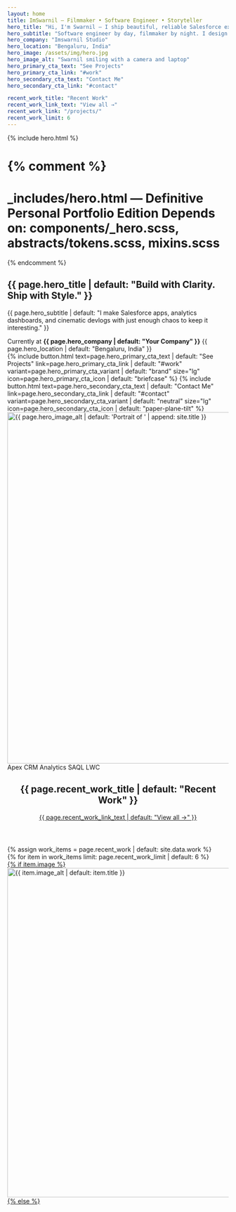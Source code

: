 ```yaml
---
layout: home
title: ImSwarnil — Filmmaker • Software Engineer • Storyteller
hero_title: "Hi, I'm Swarnil — I ship beautiful, reliable Salesforce experiences."
hero_subtitle: "Software engineer by day, filmmaker by night. I design systems, craft stories, and make dashboards sing."
hero_company: "Imswarnil Studio"
hero_location: "Bengaluru, India"
hero_image: /assets/img/hero.jpg
hero_image_alt: "Swarnil smiling with a camera and laptop"
hero_primary_cta_text: "See Projects"
hero_primary_cta_link: "#work"
hero_secondary_cta_text: "Contact Me"
hero_secondary_cta_link: "#contact"

recent_work_title: "Recent Work"
recent_work_link_text: "View all →"
recent_work_link: "/projects/"
recent_work_limit: 6
---
```


<!-- This is all you need on your homepage to display the hero -->
{% include hero.html %}


{% comment %}
============================================================================
_includes/hero.html  — Definitive Personal Portfolio Edition
Depends on: components/_hero.scss, abstracts/tokens.scss, mixins.scss
============================================================================
{% endcomment %}

<section class="hero" id="home" aria-label="Intro / Hero">
  <div class="sf-container">
    <div class="hero-grid">
      <!-- Left: Text -->
      <div class="hero__text">
        <h1 class="sf-h1">
          {{ page.hero_title | default: "Build with Clarity. Ship with Style." }}
        </h1>
        <p class="sf-text--large sf-text-muted hero__subtitle">
          {{ page.hero_subtitle | default: "I make Salesforce apps, analytics dashboards, and cinematic devlogs with just enough chaos to keep it interesting." }}
        </p>
        <div class="hero__meta" aria-label="Quick facts">
          <span>
            <i class="ph-bold ph-buildings" aria-hidden="true"></i>
            Currently at <strong>{{ page.hero_company | default: "Your Company" }}</strong>
          </span>
          <span>
            <i class="ph-bold ph-map-pin" aria-hidden="true"></i>
            {{ page.hero_location | default: "Bengaluru, India" }}
          </span>
        </div>
        <div class="hero__actions">
          {% include button.html
            text=page.hero_primary_cta_text | default: "See Projects"
            link=page.hero_primary_cta_link | default: "#work"
            variant=page.hero_primary_cta_variant | default: "brand"
            size="lg"
            icon=page.hero_primary_cta_icon | default: "briefcase"
          %}
          {% include button.html
            text=page.hero_secondary_cta_text | default: "Contact Me"
            link=page.hero_secondary_cta_link | default: "#contact"
            variant=page.hero_secondary_cta_variant | default: "neutral"
            size="lg"
            icon=page.hero_secondary_cta_icon | default: "paper-plane-tilt"
          %}
        </div>
      </div>
      <!-- Right: Media -->
      <div class="hero__media">
        <div class="hero__image-wrapper">
          <img
            src="{{ page.hero_image | default: '/assets/img/hero.jpg' | relative_url }}"
            alt="{{ page.hero_image_alt | default: 'Portrait of ' | append: site.title }}"
            width="800" height="800" loading="eager" decoding="async"
          >
        </div>
        <!-- Floating tags (edit freely) -->
        <span class="hero__tag hero__tag--1">Apex</span>
        <span class="hero__tag hero__tag--2">CRM Analytics</span>
        <span class="hero__tag hero__tag--3">SAQL</span>
        <span class="hero__tag hero__tag--4">LWC</span>
      </div>
    </div>
  </div>
</section>

<section class="recent-work" id="work" aria-labelledby="recent-work-title">
  <div class="sf-container">
    <header class="recent-work__header">
      <h2 id="recent-work-title" class="recent-work__title">
        {{ page.recent_work_title | default: "Recent Work" }}
      </h2>
      <a class="recent-work__link" href="{{ page.recent_work_link | default: '/projects/' | relative_url }}">
        {{ page.recent_work_link_text | default: "View all →" }}
      </a>
    </header>
    {% assign work_items = page.recent_work | default: site.data.work %}
    <div class="work-grid">
      {% for item in work_items limit: page.recent_work_limit | default: 6 %}
        <article class="work-card">
          <a href="{{ item.url | relative_url }}" class="work-card__media" aria-label="{{ item.title }}">
            {% if item.image %}
              <img
                src="{{ item.image | relative_url }}"
                alt="{{ item.image_alt | default: item.title }}"
                loading="lazy" decoding="async" width="1200" height="750">
            {% else %}
              <!-- fallback skeleton if no image -->
              <div aria-hidden="true" style="height:100%;
                   background: linear-gradient(90deg,
                     color-mix(in srgb, var(--sf-ink) 4%, var(--sf-bg-2)) 25%,
                     color-mix(in srgb, var(--sf-ink) 8%, var(--sf-bg-2)) 37%,
                     color-mix(in srgb, var(--sf-ink) 4%, var(--sf-bg-2)) 63%
                   );
                   background-size: 400% 100%;
                   animation: skel-shimmer 1.4s ease-in-out infinite;">
              </div>
            {% endif %}
          </a>
          <div class="work-card__body">
            <h3 class="work-card__title">
              <a href="{{ item.url | relative_url }}">{{ item.title }}</a>
            </h3>
            {% if item.summary %}
              <p class="sf-text-muted">{{ item.summary }}</p>
            {% endif %}
            {% if item.meta %}
              <div class="work-card__meta">
                {% for m in item.meta %}
                  <span class="work-card__meta-item">
                    {% if m.icon %}<i class="ph-bold ph-{{ m.icon }}" aria-hidden="true"></i>{% endif %}
                    <span>{{ m.text }}</span>
                  </span>
                {% endfor %}
              </div>
            {% endif %}
            {% if item.tags %}
              <div class="work-card__tags" aria-label="Tags">
                {% for t in item.tags %}
                  <span class="work-tag">{{ t }}</span>
                {% endfor %}
              </div>
            {% endif %}
          </div>
          {% if item.cta_text %}
            <div class="work-card__footer">
              {% include button.html text=item.cta_text link=item.url variant=item.cta_variant | default: "neutral" size="sm" icon=item.cta_icon %}
            </div>
          {% endif %}
        </article>
      {% endfor %}
    </div>

  </div>
</section>


<article class="skeleton-card">
  <div class="media-wrap">
    <div class="sf-skeleton__media" id="ph-media"></div>
    <img id="real-media" src="/assets/hero.jpg" alt="Preview" loading="lazy" style="display:none; width:100%; height:auto; border-radius: var(--sf-radius-lg); box-shadow: var(--sf-shadow-md);" />
  </div>
  <div class="sf-4"></div>
  <div class="sf-skeleton__title" id="ph-title" style="max-width: 60%"></div>
  <div class="sf-skeleton-stack" id="ph-lines">
    <div class="sf-skeleton__line"></div>
    <div class="sf-skeleton__line" style="max-width: 80%"></div>
    <div class="sf-skeleton__line" style="max-width: 70%"></div>
  </div>
</article>

<script>
  // minimal demo swap: replace skeletons when image completes
  const img = document.getElementById('real-media');
  const phMedia = document.getElementById('ph-media');
  const phTitle = document.getElementById('ph-title');
  const phLines = document.getElementById('ph-lines');
  img.addEventListener('load', () => {
    phMedia.style.display='none'; phTitle.style.display='none'; phLines.style.display='none';
    img.style.display='block';
  });
  // if cached
  if (img.complete) img.dispatchEvent(new Event('load'));
</script>


<!-- ======================================================= -->
<!-- All your other homepage sections (Timeline, Work, etc.) -->
<!-- can now follow here, each in their own <section> tag.  -->
<!-- ======================================================= -->

<section id="work" class="sf-container" style="padding: var(--sf-8) 0;">
  <div class="sf-page-header" style="margin-bottom:var(--sf-4);">
    <h2 class="sf-h2">Featured Work</h2>
  </div>
  <!-- Your work cards grid would go here -->
</section>

<!-- etc. -->